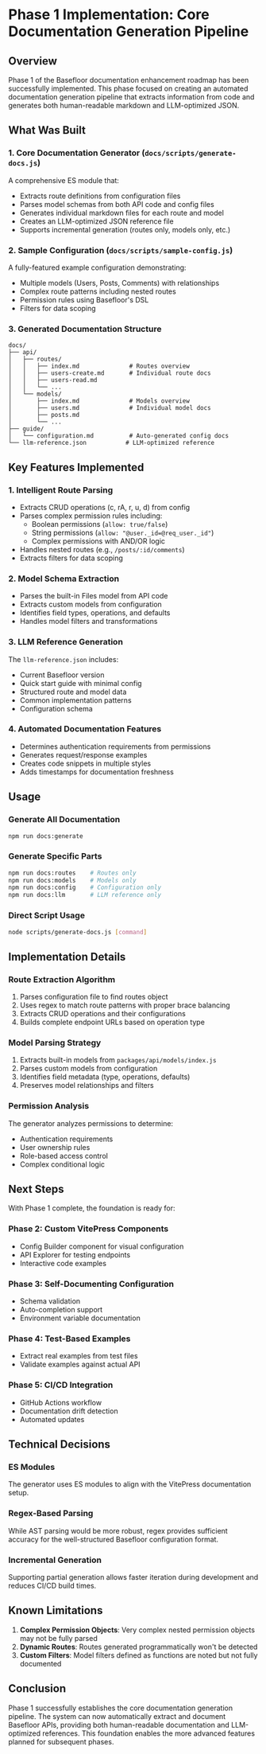 # Phase 1 Implementation: Core Documentation Generation Pipeline

## Overview

Phase 1 of the Basefloor documentation enhancement roadmap has been successfully implemented. This phase focused on creating an automated documentation generation pipeline that extracts information from code and generates both human-readable markdown and LLM-optimized JSON.

## What Was Built

### 1. Core Documentation Generator (`docs/scripts/generate-docs.js`)

A comprehensive ES module that:
- Extracts route definitions from configuration files
- Parses model schemas from both API code and config files
- Generates individual markdown files for each route and model
- Creates an LLM-optimized JSON reference file
- Supports incremental generation (routes only, models only, etc.)

### 2. Sample Configuration (`docs/scripts/sample-config.js`)

A fully-featured example configuration demonstrating:
- Multiple models (Users, Posts, Comments) with relationships
- Complex route patterns including nested routes
- Permission rules using Basefloor's DSL
- Filters for data scoping

### 3. Generated Documentation Structure

```
docs/
├── api/
│   ├── routes/
│   │   ├── index.md              # Routes overview
│   │   ├── users-create.md       # Individual route docs
│   │   ├── users-read.md
│   │   └── ...
│   └── models/
│       ├── index.md              # Models overview
│       ├── users.md              # Individual model docs
│       ├── posts.md
│       └── ...
├── guide/
│   └── configuration.md          # Auto-generated config docs
└── llm-reference.json           # LLM-optimized reference
```

## Key Features Implemented

### 1. Intelligent Route Parsing
- Extracts CRUD operations (c, rA, r, u, d) from config
- Parses complex permission rules including:
  - Boolean permissions (`allow: true/false`)
  - String permissions (`allow: "@user._id=@req_user._id"`)
  - Complex permissions with AND/OR logic
- Handles nested routes (e.g., `/posts/:id/comments`)
- Extracts filters for data scoping

### 2. Model Schema Extraction
- Parses the built-in Files model from API code
- Extracts custom models from configuration
- Identifies field types, operations, and defaults
- Handles model filters and transformations

### 3. LLM Reference Generation
The `llm-reference.json` includes:
- Current Basefloor version
- Quick start guide with minimal config
- Structured route and model data
- Common implementation patterns
- Configuration schema

### 4. Automated Documentation Features
- Determines authentication requirements from permissions
- Generates request/response examples
- Creates code snippets in multiple styles
- Adds timestamps for documentation freshness

## Usage

### Generate All Documentation
```bash
npm run docs:generate
```

### Generate Specific Parts
```bash
npm run docs:routes    # Routes only
npm run docs:models    # Models only  
npm run docs:config    # Configuration only
npm run docs:llm       # LLM reference only
```

### Direct Script Usage
```bash
node scripts/generate-docs.js [command]
```

## Implementation Details

### Route Extraction Algorithm
1. Parses configuration file to find routes object
2. Uses regex to match route patterns with proper brace balancing
3. Extracts CRUD operations and their configurations
4. Builds complete endpoint URLs based on operation type

### Model Parsing Strategy
1. Extracts built-in models from `packages/api/models/index.js`
2. Parses custom models from configuration
3. Identifies field metadata (type, operations, defaults)
4. Preserves model relationships and filters

### Permission Analysis
The generator analyzes permissions to determine:
- Authentication requirements
- User ownership rules
- Role-based access control
- Complex conditional logic

## Next Steps

With Phase 1 complete, the foundation is ready for:

### Phase 2: Custom VitePress Components
- Config Builder component for visual configuration
- API Explorer for testing endpoints
- Interactive code examples

### Phase 3: Self-Documenting Configuration
- Schema validation
- Auto-completion support
- Environment variable documentation

### Phase 4: Test-Based Examples
- Extract real examples from test files
- Validate examples against actual API

### Phase 5: CI/CD Integration
- GitHub Actions workflow
- Documentation drift detection
- Automated updates

## Technical Decisions

### ES Modules
The generator uses ES modules to align with the VitePress documentation setup.

### Regex-Based Parsing
While AST parsing would be more robust, regex provides sufficient accuracy for the well-structured Basefloor configuration format.

### Incremental Generation
Supporting partial generation allows faster iteration during development and reduces CI/CD build times.

## Known Limitations

1. **Complex Permission Objects**: Very complex nested permission objects may not be fully parsed
2. **Dynamic Routes**: Routes generated programmatically won't be detected
3. **Custom Filters**: Model filters defined as functions are noted but not fully documented

## Conclusion

Phase 1 successfully establishes the core documentation generation pipeline. The system can now automatically extract and document Basefloor APIs, providing both human-readable documentation and LLM-optimized references. This foundation enables the more advanced features planned for subsequent phases. 